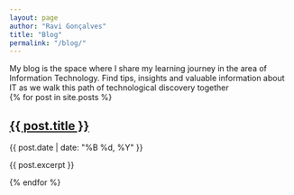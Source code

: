```yaml
---
layout: page
author: "Ravi Gonçalves"
title: "Blog"
permalink: "/blog/"
---
```

<link rel="stylesheet" href="{{'./assets/css/blog.css' | relative_url}}">
My blog is the space where I share my learning journey in the area of Information Technology. Find tips, insights and valuable information about IT as we walk this path of technological discovery together

<div class="blog-posts">
  {% for post in site.posts %}
    <div class="blog-post">
      <h2 class="post-title"><a href="{{ post.url }}">{{ post.title }}</a></h2>
      <p class="post-date">{{ post.date | date: "%B %d, %Y" }}</p>
      <p class="post-excerpt">{{ post.excerpt }}</p>
    </div>
  {% endfor %}
</div>
